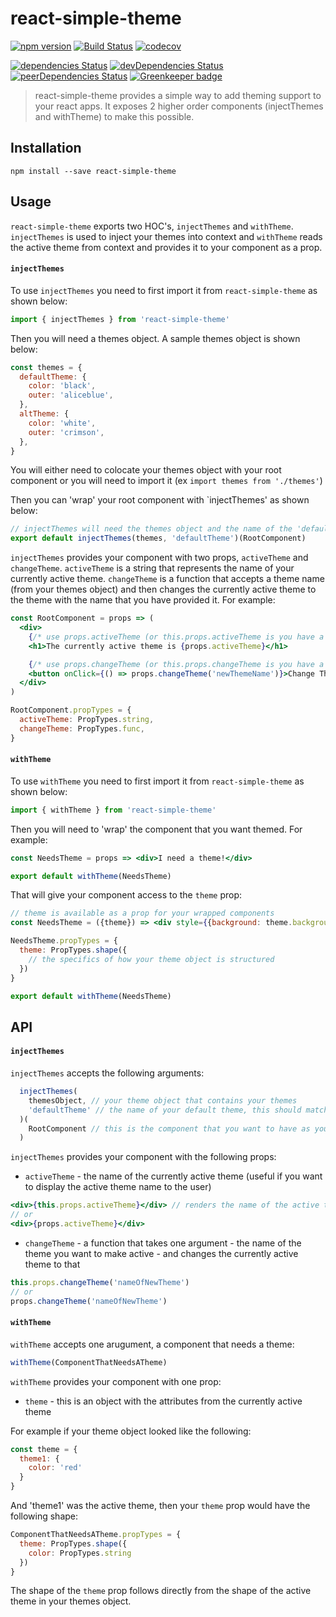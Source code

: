 # react-simple-theme

[![npm version](https://badge.fury.io/js/react-simple-theme.svg)](https://badge.fury.io/js/react-simple-theme)
[![Build Status](https://travis-ci.org/divyagnan/react-simple-theme.svg?branch=master)](https://travis-ci.org/divyagnan/react-simple-theme)
[![codecov](https://codecov.io/gh/divyagnan/react-simple-theme/branch/master/graph/badge.svg)](https://codecov.io/gh/divyagnan/react-simple-theme)

[![dependencies Status](https://david-dm.org/divyagnan/react-simple-theme/status.svg)](https://david-dm.org/divyagnan/react-simple-theme)
[![devDependencies Status](https://david-dm.org/divyagnan/react-simple-theme/dev-status.svg)](https://david-dm.org/divyagnan/react-simple-theme?type=dev)
[![peerDependencies Status](https://david-dm.org/divyagnan/react-simple-theme/peer-status.svg)](https://david-dm.org/divyagnan/react-simple-theme?type=peer)
[![Greenkeeper badge](https://badges.greenkeeper.io/divyagnan/react-simple-theme.svg)](https://greenkeeper.io/)

> react-simple-theme provides a simple way to add theming support to your react apps. It exposes 2 higher order components (injectThemes and withTheme) to make this possible.

## Installation

`npm install --save react-simple-theme`

## Usage

`react-simple-theme` exports two HOC's, `injectThemes` and `withTheme`. `injectThemes` is used to inject your themes into context and `withTheme` reads the active theme from context and provides it to your component as a prop.

#### `injectThemes`

To use `injectThemes` you need to first import it from `react-simple-theme` as shown below:

```js
import { injectThemes } from 'react-simple-theme'
```
Then you will need a themes object. A sample themes object is shown below:
```js
const themes = {
  defaultTheme: {
    color: 'black',
    outer: 'aliceblue',
  },
  altTheme: {
    color: 'white',
    outer: 'crimson',
  },
}
```
You will either need to colocate your themes object with your root component or you will need to import it (ex `import themes from './themes'`)

Then you can 'wrap' your root component with `injectThemes' as shown below:

```js
// injectThemes will need the themes object and the name of the 'default theme'
export default injectThemes(themes, 'defaultTheme')(RootComponent)
```
`injectThemes` provides your component with two props, `activeTheme` and `changeTheme`. `activeTheme` is a string that represents the name of your currently active theme. `changeTheme` is a function that accepts a theme name (from your themes object) and then changes the currently active theme to the theme with the name that you have provided it. For example:

```jsx
const RootComponent = props => (
  <div>
    {/* use props.activeTheme (or this.props.activeTheme is you have a class component) to get access to the name of the active theme */}
    <h1>The currently active theme is {props.activeTheme}</h1>

    {/* use props.changeTheme (or this.props.changeTheme is you have a class component) get access to a function that changes the currently active theme. it takes one argument - the name of the theme you want to make active */}
    <button onClick={() => props.changeTheme('newThemeName')}>Change Theme</button>
  </div>
)

RootComponent.propTypes = {
  activeTheme: PropTypes.string,
  changeTheme: PropTypes.func,
}
```

#### `withTheme`

To use `withTheme` you need to first import it from `react-simple-theme` as shown below:

```js
import { withTheme } from 'react-simple-theme'
```
Then you will need to 'wrap' the component that you want themed. For example:

```jsx
const NeedsTheme = props => <div>I need a theme!</div>

export default withTheme(NeedsTheme)
```
That will give your component access to the `theme` prop:

```jsx
// theme is available as a prop for your wrapped components
const NeedsTheme = ({theme}) => <div style={{background: theme.background}}>I need a theme!</div>

NeedsTheme.propTypes = {
  theme: PropTypes.shape({
    // the specifics of how your theme object is structured
  })
}

export default withTheme(NeedsTheme)
```

## API

#### `injectThemes`

`injectThemes` accepts the following arguments:
```js
  injectThemes(
    themesObject, // your theme object that contains your themes
    'defaultTheme' // the name of your default theme, this should match a theme in your theme object
  )(
    RootComponent // this is the component that you want to have as your base to inject themes into
  )
```
`injectThemes` provides your component with the following props:

* `activeTheme` - the name of the currently active theme (useful if you want to display the active theme name to the user)
```jsx
<div>{this.props.activeTheme}</div> // renders the name of the active theme
// or
<div>{props.activeTheme}</div>
```

* `changeTheme` - a function that takes one argument - the name of the theme you want to make active - and changes the currently active theme to that

```js
this.props.changeTheme('nameOfNewTheme')
// or 
props.changeTheme('nameOfNewTheme')
```
#### `withTheme`

`withTheme` accepts one arugument, a component that needs a theme:
```js
withTheme(ComponentThatNeedsATheme)
```

`withTheme` provides your component with one prop:

* `theme` - this is an object with the attributes from the currently active theme

For example if your theme object looked like the following:

```js
const theme = {
  theme1: {
    color: 'red'
  }
}
```
And 'theme1' was the active theme, then your `theme` prop would have the following shape:

```js
ComponentThatNeedsATheme.propTypes = {
  theme: PropTypes.shape({
    color: PropTypes.string
  })
}
```
The shape of the `theme` prop follows directly from the shape of the active theme in your themes object.
